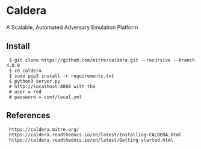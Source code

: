 Caldera
=====

A Scalable, Automated Adversary Emulation Platform

Install
--------

     $ git clone https://github.com/mitre/caldera.git --recursive --branch 4.0.0
     $ cd caldera 
     $ sudo pip3 install -r requirements.txt
     $ python3 server.py 
     # http://localhost:8888 with the
     # user = red 
     # password = conf/local.yml 


References
----------

     https://caldera.mitre.org/
     https://caldera.readthedocs.io/en/latest/Installing-CALDERA.html
     https://caldera.readthedocs.io/en/latest/Getting-started.html
